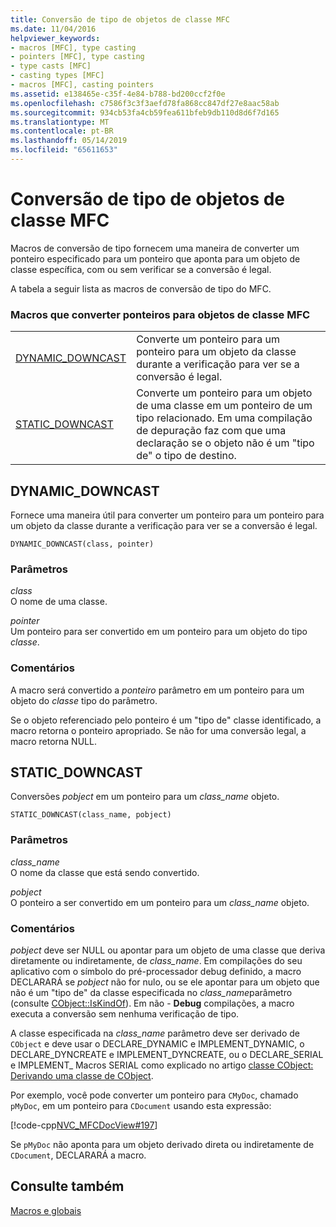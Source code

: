 ```yaml
---
title: Conversão de tipo de objetos de classe MFC
ms.date: 11/04/2016
helpviewer_keywords:
- macros [MFC], type casting
- pointers [MFC], type casting
- type casts [MFC]
- casting types [MFC]
- macros [MFC], casting pointers
ms.assetid: e138465e-c35f-4e84-b788-bd200ccf2f0e
ms.openlocfilehash: c7586f3c3f3aefd78fa868cc847df27e8aac58ab
ms.sourcegitcommit: 934cb53fa4cb59fea611bfeb9db110d8d6f7d165
ms.translationtype: MT
ms.contentlocale: pt-BR
ms.lasthandoff: 05/14/2019
ms.locfileid: "65611653"
---
```

# <a name="type-casting-of-mfc-class-objects"></a>Conversão de tipo de objetos de classe MFC

Macros de conversão de tipo fornecem uma maneira de converter um ponteiro especificado para um ponteiro que aponta para um objeto de classe específica, com ou sem verificar se a conversão é legal.

A tabela a seguir lista as macros de conversão de tipo do MFC.

### <a name="macros-that-cast-pointers-to-mfc-class-objects"></a>Macros que converter ponteiros para objetos de classe MFC

|||
|-|-|
|[DYNAMIC_DOWNCAST](#dynamic_downcast)|Converte um ponteiro para um ponteiro para um objeto da classe durante a verificação para ver se a conversão é legal.|
|[STATIC_DOWNCAST](#static_downcast)|Converte um ponteiro para um objeto de uma classe em um ponteiro de um tipo relacionado. Em uma compilação de depuração faz com que uma declaração se o objeto não é um "tipo de" o tipo de destino.|

##  <a name="dynamic_downcast"></a>  DYNAMIC_DOWNCAST

Fornece uma maneira útil para converter um ponteiro para um ponteiro para um objeto da classe durante a verificação para ver se a conversão é legal.

```
DYNAMIC_DOWNCAST(class, pointer)
```

### <a name="parameters"></a>Parâmetros

*class*<br/>
O nome de uma classe.

*pointer*<br/>
Um ponteiro para ser convertido em um ponteiro para um objeto do tipo *classe*.

### <a name="remarks"></a>Comentários

A macro será convertido a *ponteiro* parâmetro em um ponteiro para um objeto do *classe* tipo do parâmetro.

Se o objeto referenciado pelo ponteiro é um "tipo de" classe identificado, a macro retorna o ponteiro apropriado. Se não for uma conversão legal, a macro retorna NULL.

##  <a name="static_downcast"></a>  STATIC_DOWNCAST

Conversões *pobject* em um ponteiro para um *class_name* objeto.

```
STATIC_DOWNCAST(class_name, pobject)
```

### <a name="parameters"></a>Parâmetros

*class_name*<br/>
O nome da classe que está sendo convertido.

*pobject*<br/>
O ponteiro a ser convertido em um ponteiro para um *class_name* objeto.

### <a name="remarks"></a>Comentários

*pobject* deve ser NULL ou apontar para um objeto de uma classe que deriva diretamente ou indiretamente, de *class_name*. Em compilações do seu aplicativo com o símbolo do pré-processador debug definido, a macro DECLARARÁ se *pobject* não for nulo, ou se ele apontar para um objeto que não é um "tipo de" da classe especificada no *class_name*parâmetro (consulte [CObject::IsKindOf](../../mfc/reference/cobject-class.md#iskindof)). Em não - **Debug** compilações, a macro executa a conversão sem nenhuma verificação de tipo.

A classe especificada na *class_name* parâmetro deve ser derivado de `CObject` e deve usar o DECLARE_DYNAMIC e IMPLEMENT_DYNAMIC, o DECLARE_DYNCREATE e IMPLEMENT_DYNCREATE, ou o DECLARE_SERIAL e IMPLEMENT_ Macros SERIAL como explicado no artigo [classe CObject: Derivando uma classe de CObject](../../mfc/deriving-a-class-from-cobject.md).

Por exemplo, você pode converter um ponteiro para `CMyDoc`, chamado `pMyDoc`, em um ponteiro para `CDocument` usando esta expressão:

[!code-cpp[NVC_MFCDocView#197](../../mfc/codesnippet/cpp/type-casting-of-mfc-class-objects_1.cpp)]

Se `pMyDoc` não aponta para um objeto derivado direta ou indiretamente de `CDocument`, DECLARARÁ a macro.

## <a name="see-also"></a>Consulte também

[Macros e globais](../../mfc/reference/mfc-macros-and-globals.md)

